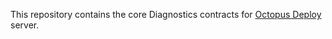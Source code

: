 This repository contains the core Diagnostics contracts for [Octopus Deploy][1] server.

[1]: https://octopus.com
